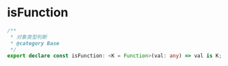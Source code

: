 # isFunction
```ts
/**
 * 对象类型判断
 * @category Base
 */
export declare const isFunction: <K = Function>(val: any) => val is K;

```
